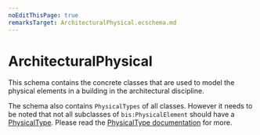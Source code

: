 ```yaml
---
noEditThisPage: true
remarksTarget: ArchitecturalPhysical.ecschema.md
---
```


# ArchitecturalPhysical

This schema contains the concrete classes that are used to model the physical elements in a building in the architectural discipline.

The schema also contains `PhysicalTypes` of all classes. However it needs to be noted that not all subclasses of `bis:PhysicalElement` should have a [PhysicalType](../../Core/Biscore.remarks.md#PhysicalType). Please read the [PhysicalType documentation](../../Core/Biscore.remarks.md#PhysicalType) for more.